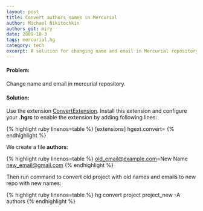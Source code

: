 ```yaml
---
layout: post
title: Convert authors names in Mercurial
author: Michael Nikitochkin
authors_git: miry
date: 2009-10-3
tags: mercurial,hg
category: tech
excerpt: A solution for changing name and email in Mercurial repository.
---
```


#### Problem:
Change name and email in mercurial repository.
    
#### Solution: 
Use the extension [ConvertExtension](http://mercurial.selenic.com/wiki/ConvertExtension). Install this extension and configure your __.hgrc__ to enable the extension by adding following lines:

{% highlight ruby linenos=table %}
  [extensions]
  hgext.convert=
{% endhighlight %}

We create a file __authors__:

{% highlight ruby linenos=table %}
  old_email@example.com=New Name <new_email@gmail.com>
{% endhighlight %}

Then run command to convert old project with old names and emails to new repo with new names:

{% highlight ruby linenos=table %}
  hg convert project project_new -A authors
{% endhighlight %}
